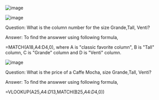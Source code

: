 
 ![image](https://github.com/sarojinisarkar/Excel-exercises-with-solutions/assets/151612374/dfae747a-ef16-4686-8ba9-66e31e000f0d)


![image](https://github.com/sarojinisarkar/Excel-exercises-with-solutions/assets/151612374/85a6ba15-3f37-4729-9f3e-00357f805b64)

Question: What is the column number for the size Grande,Tall, Venti?

Answer: To find the answwer using following formula,

=MATCH(A18,A4:D4,0), where A is "classic favorite column", B is "Tall" column, C is "Grande" column and D is "Venti" column.

![image](https://github.com/sarojinisarkar/Excel-exercises-with-solutions/assets/151612374/00d0e46c-9f19-4066-a2f7-c223eeaaf4f5)

Question: What is the price of a Caffe Mocha, size Grande,Tall, Venti?

Answer: To find the answwer using following formula,

=VLOOKUP(A25,$A$4:$D$13,MATCH(B25,$A$4:$D$4,0))








